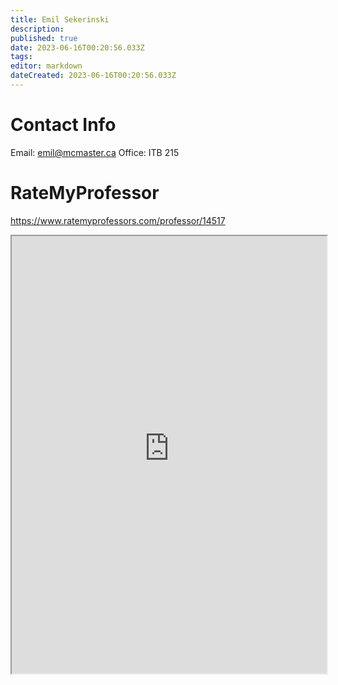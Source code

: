 ```yaml
---
title: Emil Sekerinski
description: 
published: true
date: 2023-06-16T00:20:56.033Z
tags: 
editor: markdown
dateCreated: 2023-06-16T00:20:56.033Z
---
```


# Contact Info
Email: emil@mcmaster.ca
Office: ITB 215


# RateMyProfessor
https://www.ratemyprofessors.com/professor/14517
<iframe src="https://www.ratemyprofessors.com/professor/14517" title="RateMyProfessors" width=100% height=700px />